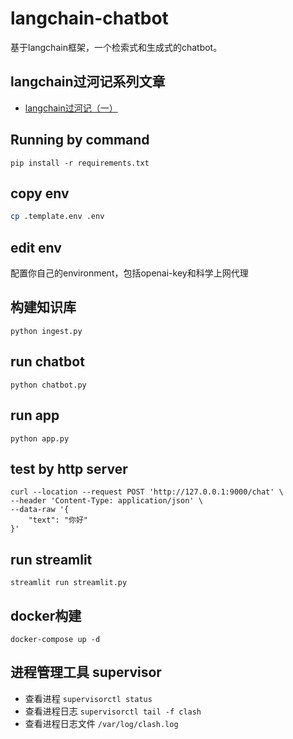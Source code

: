 <!--
 * @Description: 
 * @Author: colin gao
 * @Date: 2023-05-07 06:46:52
 * @LastEditTime: 2023-05-20 20:38:06
-->

# langchain-chatbot
基于langchain框架，一个检索式和生成式的chatbot。

## langchain过河记系列文章
- [langchain过河记（一）](https://juejin.cn/post/7235117005737377849)

## Running by command
```
pip install -r requirements.txt
```

## copy env
```bash
cp .template.env .env
```

## edit env
配置你自己的environment，包括openai-key和科学上网代理

## 构建知识库
```
python ingest.py
```

## run chatbot
```
python chatbot.py
```

## run app
```
python app.py
```

## test by http server
```curl
curl --location --request POST 'http://127.0.0.1:9000/chat' \
--header 'Content-Type: application/json' \
--data-raw '{
	"text": "你好"
}'
```

## run streamlit
```
streamlit run streamlit.py
```

## docker构建
```
docker-compose up -d
```

## 进程管理工具 supervisor
- 查看进程 `supervisorctl status`
- 查看进程日志 `supervisorctl tail -f clash`
- 查看进程日志文件 `/var/log/clash.log`
